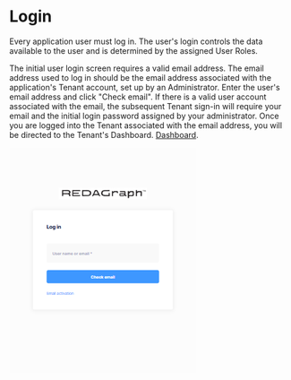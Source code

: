 ﻿# Login

Every application user must log in. The user's login controls the data available to the user and is determined by the assigned User Roles.

The initial user login screen requires a valid email address. The email address used to log in should be the email address associated with the application's Tenant account, set up by an Administrator. Enter the user's email address and click "Check email". If there is a valid user account associated with the email, the subsequent Tenant sign-in will require your email and the initial login password assigned by your administrator. Once you are logged into the Tenant associated with the email address, you will be directed to the Tenant's Dashboard.   [Dashboard](mobile_dashboard.md).

![image-logo](../images/reda_web_login.PNG)
